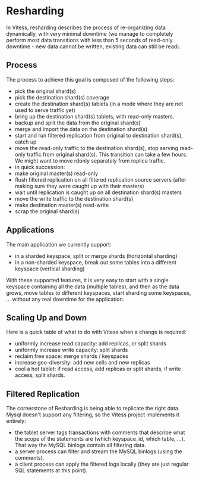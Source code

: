 # Resharding

In Vitess, resharding describes the process of re-organizing data dynamically, with very minimal downtime (we manage to
completely perform most data transitions with less than 5 seconds of read-only downtime - new data cannot be written,
existing data can still be read).

## Process

The process to achieve this goal is composed of the following steps:
- pick the original shard(s)
- pick the destination shard(s) coverage
- create the destination shard(s) tablets (in a mode where they are not used to serve traffic yet)
- bring up the destination shard(s) tablets, with read-only masters.
- backup and split the data from the original shard(s)
- merge and import the data on the destination shard(s)
- start and run filtered replication from original to destination shard(s), catch up
- move the read-only traffic to the destination shard(s), stop serving read-only traffic from original shard(s). This transition can take a few hours. We might want to move rdonly separately from replica traffic.
- in quick succession:
 - make original master(s) read-only
 - flush filtered replication on all filtered replication source servers (after making sure they were caught up with their masters)
 - wait until replication is caught up on all destination shard(s) masters
 - move the write traffic to the destination shard(s)
 - make destination master(s) read-write
- scrap the original shard(s)

## Applications

The main application we currently support:
- in a sharded keyspace, split or merge shards (horizontal sharding)
- in a non-sharded keyspace, break out some tables into a different keyspace (vertical sharding)

With these supported features, it is very easy to start with a single keyspace containing all the data (multiple tables),
and then as the data grows, move tables to different keyspaces, start sharding some keyspaces, ... without any real
downtime for the application.

## Scaling Up and Down

Here is a quick table of what to do with Vitess when a change is required:
- uniformly increase read capacity: add replicas, or split shards
- uniformly increase write capacity: split shards
- reclaim free space: merge shards / keyspaces
- increase geo-diversity: add new cells and new replicas
- cool a hot tablet: if read access, add replicas or split shards, if write access, split shards.

## Filtered Replication

The cornerstone of Resharding is being able to replicate the right data. Mysql doesn't support any filtering, so the
Vitess project implements it entirely:
- the tablet server tags transactions with comments that describe what the scope of the statements are (which keyspace_id,
which table, ...). That way the MySQL binlogs contain all filtering data.
- a server process can filter and stream the MySQL binlogs (using the comments).
- a client process can apply the filtered logs locally (they are just regular SQL statements at this point).
